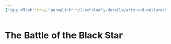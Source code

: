 ```yaml
---
{"dg-publish":true,"permalink":"/7-scholarly-details/arts-and-culture/history/the-battle-of-the-black-star/"}
---
```


# The Battle of the Black Star
